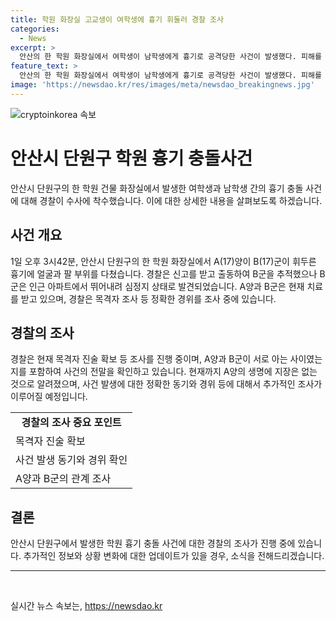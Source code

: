 ```yaml
---
title: 학원 화장실 고교생이 여학생에 흉기 휘둘러 경찰 조사
categories:
  - News
excerpt: >
  안산의 한 학원 화장실에서 여학생이 남학생에게 흉기로 공격당한 사건이 발생했다. 피해를 입은 여학생과 가해자 남학생은 현재 치료를 받고 있으며, 가해자는 인근 아파트에서 심정지 상태로 발견되었다. 경찰은 목격자 조사를 진행하며, 사건 경위를 조사 중이라고 밝혔다. 현재 피해를 입은 여학생은 생명에 지장이 없는 것으로 전해졌으며, 피해자와 가해자 간의 관계에 대해 추가 조사 중이라고 말했다.
feature_text: >
  안산의 한 학원 화장실에서 여학생이 남학생에게 흉기로 공격당한 사건이 발생했다. 피해를 입은 여학생과 가해자 남학생은 현재 치료를 받고 있으며, 가해자는 인근 아파트에서 심정지 상태로 발견되었다. 경찰은 목격자 조사를 진행하며, 사건 경위를 조사 중이라고 밝혔다. 현재 피해를 입은 여학생은 생명에 지장이 없는 것으로 전해졌으며, 피해자와 가해자 간의 관계에 대해 추가 조사 중이라고 말했다.
image: 'https://newsdao.kr/res/images/meta/newsdao_breakingnews.jpg'
---
```


<p><img src="https://newsdao.kr/res/images/meta/newsdao_breakingnews.jpg" alt="cryptoinkorea 속보" /></p>

<h1>안산시 단원구 학원 흉기 충돌사건</h1>

<p data-ke-size="size16">안산시 단원구의 한 학원 건물 화장실에서 발생한 여학생과 남학생 간의 흉기 충돌 사건에 대해 경찰이 수사에 착수했습니다. 이에 대한 상세한 내용을 살펴보도록 하겠습니다.</p>

<h2 data-ke-size="size26">사건 개요</h2>

<p>1일 오후 3시42분, 안산시 단원구의 한 학원 화장실에서 A(17)양이 B(17)군이 휘두른 흉기에 얼굴과 팔 부위를 다쳤습니다. 경찰은 신고를 받고 출동하여 B군을 추적했으나 B군은 인근 아파트에서 뛰어내려 심정지 상태로 발견되었습니다. A양과 B군은 현재 치료를 받고 있으며, 경찰은 목격자 조사 등 정확한 경위를 조사 중에 있습니다.</p>

<h2 data-ke-size="size26">경찰의 조사</h2>

<p>경찰은 현재 목격자 진술 확보 등 조사를 진행 중이며, A양과 B군이 서로 아는 사이였는지를 포함하여 사건의 전말을 확인하고 있습니다. 현재까지 A양의 생명에 지장은 없는 것으로 알려졌으며, 사건 발생에 대한 정확한 동기와 경위 등에 대해서 추가적인 조사가 이루어질 예정입니다.</p>

<table>
    <tr>
        <td style="text-align: center; height: 17px;"><b>경찰의 조사 중요 포인트</b></td>
    </tr>
    <tr>
        <td>목격자 진술 확보</td>
    </tr>
    <tr>
        <td>사건 발생 동기와 경위 확인</td>
    </tr>
    <tr>
        <td>A양과 B군의 관계 조사</td>
    </tr>
</table>

<h2 data-ke-size="size26">결론</h2>

<p>안산시 단원구에서 발생한 학원 흉기 충돌 사건에 대한 경찰의 조사가 진행 중에 있습니다. 추가적인 정보와 상황 변화에 대한 업데이트가 있을 경우, 소식을 전해드리겠습니다.</p>

<hr>

<p data-ke-size="size16">&nbsp;</p>
실시간 뉴스 속보는, <a href="https://newsdao.kr" rel="dofollow">https://newsdao.kr</a>


